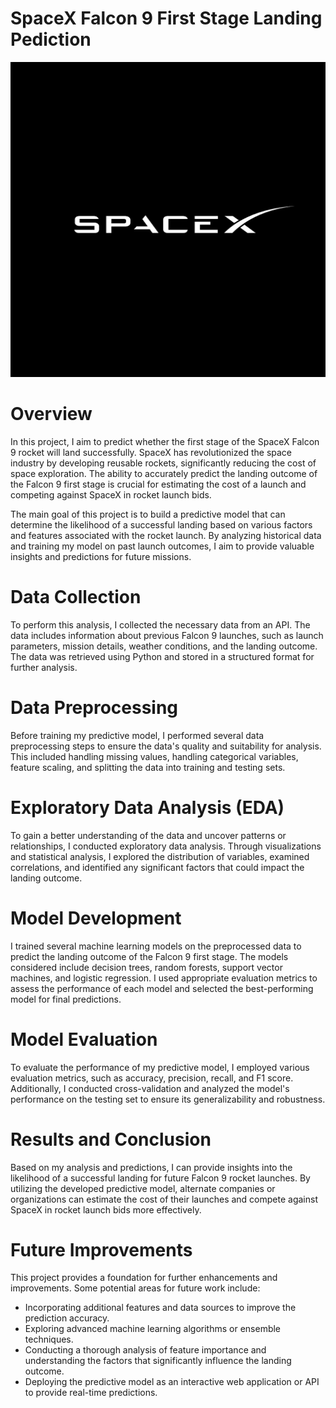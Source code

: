 # SpaceX Falcon 9 First Stage Landing Pediction
![SpaceX](./SpaceX.jpeg)


# Overview
In this project, I aim to predict whether the first stage of the SpaceX Falcon 9 rocket will land successfully. SpaceX has revolutionized the space industry by developing reusable rockets, significantly reducing the cost of space exploration. The ability to accurately predict the landing outcome of the Falcon 9 first stage is crucial for estimating the cost of a launch and competing against SpaceX in rocket launch bids.

The main goal of this project is to build a predictive model that can determine the likelihood of a successful landing based on various factors and features associated with the rocket launch. By analyzing historical data and training my model on past launch outcomes, I aim to provide valuable insights and predictions for future missions.

# Data Collection
To perform this analysis, I collected the necessary data from an API. The data includes information about previous Falcon 9 launches, such as launch parameters, mission details, weather conditions, and the landing outcome. The data was retrieved using Python and stored in a structured format for further analysis.

# Data Preprocessing
Before training my predictive model, I performed several data preprocessing steps to ensure the data's quality and suitability for analysis. This included handling missing values, handling categorical variables, feature scaling, and splitting the data into training and testing sets.

# Exploratory Data Analysis (EDA)
To gain a better understanding of the data and uncover patterns or relationships, I conducted exploratory data analysis. Through visualizations and statistical analysis, I explored the distribution of variables, examined correlations, and identified any significant factors that could impact the landing outcome.

# Model Development
I trained several machine learning models on the preprocessed data to predict the landing outcome of the Falcon 9 first stage. The models considered include decision trees, random forests, support vector machines, and logistic regression. I used appropriate evaluation metrics to assess the performance of each model and selected the best-performing model for final predictions.

# Model Evaluation
To evaluate the performance of my predictive model, I employed various evaluation metrics, such as accuracy, precision, recall, and F1 score. Additionally, I conducted cross-validation and analyzed the model's performance on the testing set to ensure its generalizability and robustness.

# Results and Conclusion
Based on my analysis and predictions, I can provide insights into the likelihood of a successful landing for future Falcon 9 rocket launches. By utilizing the developed predictive model, alternate companies or organizations can estimate the cost of their launches and compete against SpaceX in rocket launch bids more effectively.

# Future Improvements
This project provides a foundation for further enhancements and improvements. Some potential areas for future work include:

* Incorporating additional features and data sources to improve the prediction accuracy.
* Exploring advanced machine learning algorithms or ensemble techniques.
* Conducting a thorough analysis of feature importance and understanding the factors that significantly influence the landing outcome.
* Deploying the predictive model as an interactive web application or API to provide real-time predictions.
